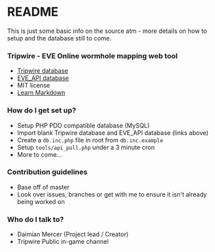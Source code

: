 # README #

This is just some basic info on the source atm - more details on how to setup and the database still to come.

### Tripwire - EVE Online wormhole mapping web tool ###

* [Tripwire database](https://drive.google.com/file/d/0B2nU7w1pM6WrNVc0YThXRGlZV2M/view?usp=sharing)
* [EVE_API database](https://drive.google.com/file/d/0B2nU7w1pM6WrNnRZVE94aExJd2M/view?usp=sharing)
* MIT license
* [Learn Markdown](https://bitbucket.org/tutorials/markdowndemo)

### How do I get set up? ###

* Setup PHP PDO compatible database (MySQL)
* Import blank Tripwire database and EVE_API database (links above)
* Create a `db.inc.php` file in root from `db.inc.example`
* Setup `tools/api_pull.php` under a 3 minute cron
* More to come...

### Contribution guidelines ###

* Base off of master
* Look over issues, branches or get with me to ensure it isn't already being worked on

### Who do I talk to? ###

* Daimian Mercer (Project lead / Creator)
* Tripwire Public in-game channel
